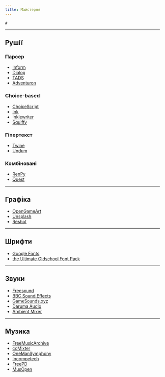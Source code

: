 ```yaml
---
title: Майстерня
---
```


```toc
#
```

---

## Рушії

### Парсер

- [Inform](http://inform7.com/)
- [Dialog](https://linusakesson.net/dialog/)
- [TADS](http://www.tads.org/)
- [Adventuron](https://adventuron.io/)

### Choice-based

- [ChoiceScript](https://www.choiceofgames.com/make-your-own-games/choicescript-intro/)
- [Ink](https://www.inklestudios.com/ink/)
- [Inklewriter](https://www.inklewriter.com/)
- [Squiffy](http://textadventures.co.uk/squiffy)

### Гіпертекст

- [Twine](https://twinery.org/)
- [Undum](https://idmillington.github.io/undum/)

### Комбіновані

- [RenPy](https://renpy.org/)
- [Quest](http://textadventures.co.uk/quest/)

---

## Графіка

- [OpenGameArt](https://opengameart.org/)
- [Unsplash](https://unsplash.com/)
- [Reshot](https://www.reshot.com/)

---

## Шрифти

- [Google Fonts](https://fonts.google.com/)
- [the Ultimate Oldschool Font Pack](https://int10h.org/oldschool-pc-fonts/)

---

## Звуки

- [Freesound](https://freesound.org/)
- [BBC Sound Effects](https://sound-effects.bbcrewind.co.uk/)
- [GameSounds.xyz](https://gamesounds.xyz/)
- [Daruma Audio](https://daruma.audio/sfx)
- [Ambient Mixer](https://www.ambient-mixer.com/)

---

## Музика

- [FreeMusicArchive](https://freemusicarchive.org/)
- [ccMixter](http://ccmixter.org/)
- [OneManSymphony](https://onemansymphony.bandcamp.com/)
- [Incompetech](https://incompetech.com/)
- [FreePD](https://freepd.com/)
- [MusOpen](https://musopen.org/)
